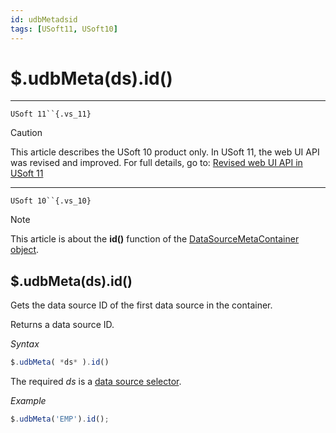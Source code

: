 ```yaml
---
id: udbMetadsid
tags: [USoft11, USoft10]
---
```

# $.udbMeta(ds).id()



----

`USoft 11``{.vs_11}`

> [!CAUTION]
> This article describes the USoft 10 product only.
> In USoft 11, the web UI API was revised and improved. For full details, go to:
> [Revised web UI API in USoft 11](/docs/Web_and_app_UIs/UDB_udb/Revised_web_UI_API_in_USoft_11.md)

----

`USoft 10``{.vs_10}`

> [!NOTE]
> This article is about the **id()** function of the [DataSourceMetaContainer object](/docs/Web_and_app_UIs/UDB_DataSourceMetaContainer).

## **$.udbMeta(ds).id()**

Gets the data source ID of the first data source in the container.

Returns a data source ID.

*Syntax*

```js
$.udbMeta( *ds* ).id()
```

The required *ds* is a [data source selector](/docs/Web_and_app_UIs/UDB_DataSourceMetaContainer/UDB_DataSourceMetaContainer_object.md).

*Example*

```js
$.udbMeta('EMP').id();
```

 
